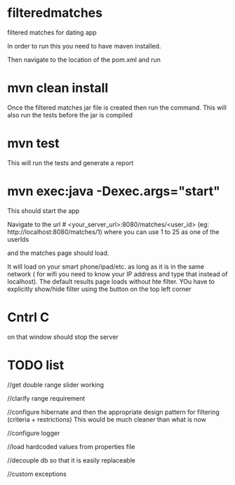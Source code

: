 # filteredmatches
filtered matches for dating app

In order to run this you need to have maven installed.

Then navigate to the location of the pom.xml and run 

# mvn clean install

Once the filtered matches jar file is created then run the command. This will also run the tests before the jar is compiled

# mvn test

This will run the tests and generate a report

# mvn exec:java -Dexec.args="start"

This should start the app

Navigate to the url # <your_server_url>:8080/matches/<user_id> (eg: http://localhost:8080/matches/1)
where you can use 1 to 25 as one of the userIds

and the matches page should load.

It will load on your smart phone/ipad/etc. as long as it is in the same network ( for wifi you need to know your IP address and type that instead of localhost). The default results page loads without hte filter. YOu have to explicitly show/hide filter using the button on the top left corner

# Cntrl C

on that window should stop the server


# TODO list
//get double range slider working

//clarify range requirement


//configure hibernate and then the appropriate design pattern for filtering (criteria + restrictions) This would be much cleaner than what is now

//configure logger

//load hardcoded values from properties file

//decouple db so that it is easily replaceable

//custom exceptions

